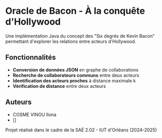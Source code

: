 # Oracle de Bacon - À la conquête d'Hollywood

Une implémentation Java du concept des "Six degrés de Kevin Bacon" permettant d'explorer les relations entre acteurs d'Hollywood.

## Fonctionnalités

- **Conversion de données JSON** en graphe de collaborations
- **Recherche de collaborateurs communs** entre deux acteurs
- **Identification des acteurs proches** à distance maximale k
- **Vérification de distance** entre deux acteurs


## Auteurs

- COSME VINOU Ilona
- []

Projet réalisé dans le cadre de la SAÉ 2.02 - IUT d'Orléans (2024-2025)
